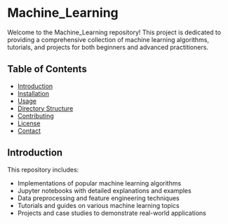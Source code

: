 # Machine_Learning

Welcome to the Machine_Learning repository! This project is dedicated to providing a comprehensive collection of machine learning algorithms, tutorials, and projects for both beginners and advanced practitioners.

## Table of Contents
- [Introduction](#introduction)
- [Installation](#installation)
- [Usage](#usage)
- [Directory Structure](#directory-structure)
- [Contributing](#contributing)
- [License](#license)
- [Contact](#contact)

## Introduction
This repository includes:
- Implementations of popular machine learning algorithms
- Jupyter notebooks with detailed explanations and examples
- Data preprocessing and feature engineering techniques
- Tutorials and guides on various machine learning topics
- Projects and case studies to demonstrate real-world applications





